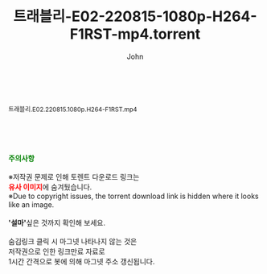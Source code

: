 ﻿---
layout: post
title:  "트래블리-E02-220815-1080p-H264-F1RST-mp4.torrent"
author: John
categories: [ 방송/음악 ]
tags: [  ]
image:  
description: "트래블리-E02-220815-1080p-H264-F1RST-mp4 torrent 정보 공유"
toc: true
toc_sticky: true
---

<br>
<div class="view-img">
<a class="view_image" href="http://torrentmobile61.com/bbs/view_image.php?fn=%2Fdata%2Ffile%2Fmusic%2F3735183265_6DaivMBm_889a8e17a1ac872beffc2bb6ea7f00c8574443da.jpg" target="_blank"><img alt="" class="img-tag" content="http://torrentmobile61.com/data/file/music/3735183265_6DaivMBm_889a8e17a1ac872beffc2bb6ea7f00c8574443da.jpg" itemprop="image" src="http://torrentmobile61.com/data/file/music/thumb-3735183265_6DaivMBm_889a8e17a1ac872beffc2bb6ea7f00c8574443da_835x2212.jpg"/></a></div><div class="view-content" itemprop="description">
<p><span style="font-size:12px;">트래블리.E02.220815.1080p.H264-F1RST.mp4</span> </p> </div>
    
<br><br><br>
<p data-ke-size="size16"><b><span style="color: green;">주의사항</span></b><br /><br />※저작권 문제로 인해 토렌트 다운로드 링크는<br /><b><span style="color: red;">유사 이미지</span></b>에 숨겨뒀습니다.<br />※Due to copyright issues, the torrent download link is hidden where it looks like an image.<br /><br /><b>'설마'</b>싶은 것까지 확인해 보세요.<br /><br />숨김링크 클릭 시 마그넷 나타나지 않는 것은<br />저작권으로 인한 링크만료 자료로<br />1시간 간격으로 봇에 의해 마그넷 주소 갱신됩니다.</p>
